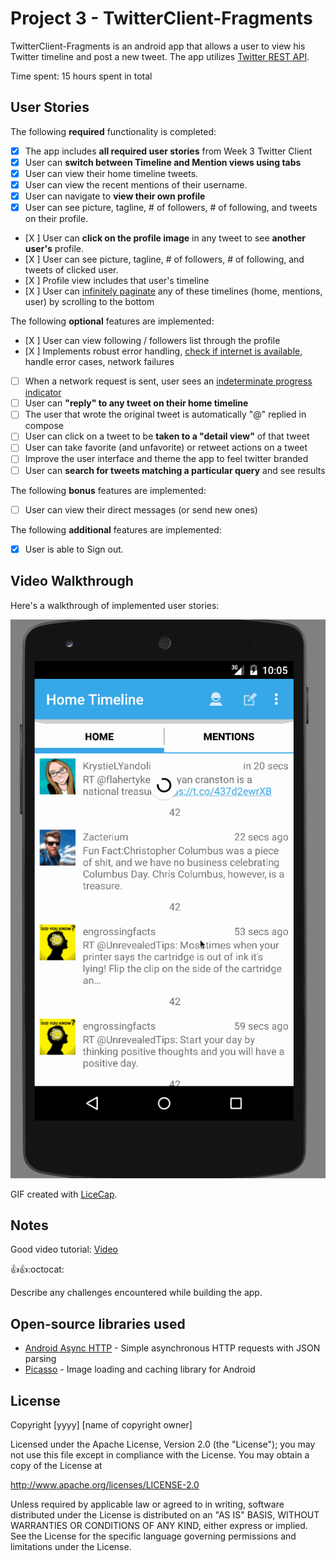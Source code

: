 # Project 3 - TwitterClient-Fragments

TwitterClient-Fragments is an android app that allows a user to view his Twitter timeline and post a new tweet. The app utilizes [Twitter REST API](https://dev.twitter.com/rest/public).

Time spent: 15 hours spent in total

## User Stories

The following **required** functionality is completed:

* [X] The app includes **all required user stories** from Week 3 Twitter Client
* [X] User can **switch between Timeline and Mention views using tabs**
* [X] User can view their home timeline tweets.
* [X] User can view the recent mentions of their username.
* [X] User can navigate to **view their own profile**
* [X] User can see picture, tagline, # of followers, # of following, and tweets on their profile.
* [X ] User can **click on the profile image** in any tweet to see **another user's** profile.
* [X ] User can see picture, tagline, # of followers, # of following, and tweets of clicked user.
* [X ] Profile view includes that user's timeline
* [X ] User can [infinitely paginate](http://guides.codepath.com/android/Endless-Scrolling-with-AdapterViews) any of these timelines (home, mentions, user) by scrolling to the bottom

The following **optional** features are implemented:

* [X ] User can view following / followers list through the profile
* [X ] Implements robust error handling, [check if internet is available](http://guides.codepath.com/android/Sending-and-Managing-Network-Requests#checking-for-network-connectivity), handle error cases, network failures
* [ ] When a network request is sent, user sees an [indeterminate progress indicator](http://guides.codepath.com/android/Handling-ProgressBars#progress-within-actionbar)
* [ ] User can **"reply" to any tweet on their home timeline**
* [ ] The user that wrote the original tweet is automatically "@" replied in compose
* [ ] User can click on a tweet to be **taken to a "detail view"** of that tweet
* [ ] User can take favorite (and unfavorite) or retweet actions on a tweet
* [ ] Improve the user interface and theme the app to feel twitter branded
* [ ] User can **search for tweets matching a particular query** and see results

The following **bonus** features are implemented:

* [ ] User can view their direct messages (or send new ones)

The following **additional** features are implemented:

* [X] User is able to Sign out.

## Video Walkthrough 

Here's a walkthrough of implemented user stories:

<img src='https://github.com/AndreSand/TwitterClient-Fragments/blob/master/twiter_fragments.gif' title='Video Walkthrough' width='' alt='Video Walkthrough' />

GIF created with [LiceCap](http://www.cockos.com/licecap/).

## Notes

Good video tutorial: [Video](http://courses.codepath.com/course_videos/intro_to_android/vimeo/70911522?title=video+walkthrough) 

:thumbsup::thumbsup::octocat:


Describe any challenges encountered while building the app.

## Open-source libraries used

- [Android Async HTTP](https://github.com/loopj/android-async-http) - Simple asynchronous HTTP requests with JSON parsing
- [Picasso](http://square.github.io/picasso/) - Image loading and caching library for Android

## License

Copyright [yyyy] [name of copyright owner]

Licensed under the Apache License, Version 2.0 (the "License");
you may not use this file except in compliance with the License.
You may obtain a copy of the License at

http://www.apache.org/licenses/LICENSE-2.0

Unless required by applicable law or agreed to in writing, software
distributed under the License is distributed on an "AS IS" BASIS,
WITHOUT WARRANTIES OR CONDITIONS OF ANY KIND, either express or implied.
See the License for the specific language governing permissions and
limitations under the License.